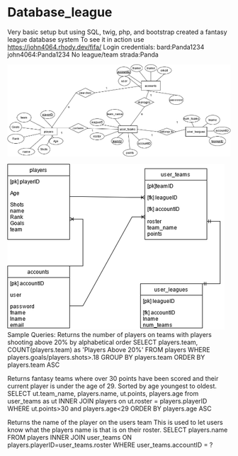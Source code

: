 # Database_league
 Very basic setup but using SQL, twig, php, and bootstrap created a fantasy league database system
 To see it in action use https://john4064.rhody.dev/fifa/
Login credentials:
bard:Panda1234
john4064:Panda1234
No league/team
strada:Panda

![ER DIAGRAM](ERDIAGRAM.png)

![Relational Database](Relational.png)
Sample Queries:
Returns the number of players on teams with players shooting above 20% by alphabetical order
SELECT players.team, COUNT(players.team) as 'Players Above 20%' FROM players WHERE players.goals/players.shots>.18 GROUP BY players.team ORDER BY players.team ASC

Returns fantasy teams where over 30 points have been scored and their current player is under the age of 29. Sorted by age youngest to oldest.
SELECT ut.team_name, players.name, ut.points, players.age from user_teams as ut INNER JOIN players on ut.roster = players.playerID WHERE ut.points>30 and players.age<29 ORDER BY players.age ASC

Returns the name of the player on the users team This is used to let users know what the players name is that is on their roster.
SELECT players.name FROM players INNER JOIN user_teams ON players.playerID=user_teams.roster WHERE user_teams.accountID = ?
